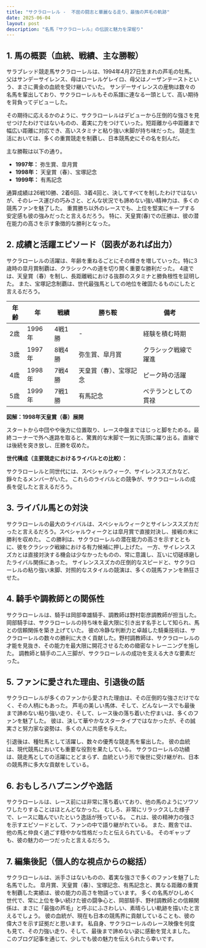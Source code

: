 ```yaml
---
title: "サクラローレル -  不屈の闘志と華麗なる走り、最強の芦毛の軌跡"
date: 2025-06-04
layout: post
description: "名馬『サクラローレル』の伝説と魅力を深堀り"
---
```


## 1. 馬の概要（血統、戦績、主な勝鞍）

サラブレッド競走馬サクラローレルは、1994年4月27日生まれの芦毛の牡馬。父はサンデーサイレンス、母はローレルゲレイロ、母父はノーザンテーストという、まさに黄金の血統を受け継いでいた。  サンデーサイレンスの産駒は数々の名馬を輩出しており、サクラローレルもその系譜に連なる一頭として、高い期待を背負ってデビューした。

その期待に応えるかのように、サクラローレルはデビューから圧倒的な強さを見せつけたわけではないものの、着実に力をつけていった。短距離から中距離まで幅広い距離に対応でき、高いスタミナと粘り強い末脚が持ち味だった。  競走生活においては、多くの重賞競走を制覇し、日本競馬史にその名を刻んだ。

主な勝鞍は以下の通り。

* **1997年：** 弥生賞、皐月賞
* **1998年：** 天皇賞（春）、宝塚記念
* **1999年：** 有馬記念


通算成績は26戦10勝、2着6回、3着4回と、決してすべてを制したわけではないが、そのレース運びの巧みさと、どんな状況でも諦めない強い精神力は、多くの競馬ファンを魅了した。  重賞勝ち以外のレースでも、上位を堅実にキープする安定感も彼の強みだったと言えるだろう。  特に、天皇賞(春)での圧勝は、彼の潜在能力の高さを示す象徴的な勝利となった。


## 2. 成績と活躍エピソード（図表があれば出力）

サクラローレルの活躍は、年齢を重ねるごとにその輝きを増していった。特に3歳時の皐月賞制覇は、クラシックへの道を切り開く重要な勝利だった。  4歳では、天皇賞（春）を制し、長距離戦における抜群のスタミナと勝負根性を証明した。  また、宝塚記念制覇は、世代最強馬としての地位を確固たるものにしたと言えるだろう。

| 年齢 | 年 | 戦績 | 勝ち鞍 | 備考 |
|---|---|---|---|---|
| 2歳 | 1996年 | 4戦1勝 | - |  経験を積む時期 |
| 3歳 | 1997年 | 8戦4勝 | 弥生賞、皐月賞 | クラシック戦線で躍進 |
| 4歳 | 1998年 | 7戦4勝 | 天皇賞（春）、宝塚記念 |  ピーク時の活躍 |
| 5歳 | 1999年 | 7戦1勝 | 有馬記念 |  ベテランとしての貫禄 |


**図解：1998年天皇賞（春）展開**

スタートから中団やや後方に位置取り、レース中盤まではじっと脚をためる。最終コーナーで外へ進路を取ると、驚異的な末脚で一気に先頭に躍り出る。直線では後続を突き放し、圧勝を収めた。


**世代構成（主要競走におけるライバルとの比較）：**

サクラローレルと同世代には、スペシャルウィーク、サイレンススズカなど、錚々たるメンバーがいた。  これらのライバルとの競争が、サクラローレルの成長を促したと言えるだろう。


## 3. ライバル馬との対決

サクラローレルの最大のライバルは、スペシャルウィークとサイレンススズカだったと言えるだろう。スペシャルウィークとは皐月賞で直接対決し、接戦の末に勝利を収めた。  この勝利は、サクラローレルの潜在能力の高さを示すとともに、彼をクラシック戦線における有力候補に押し上げた。  一方、サイレンススズカとは直接対決する機会は少なかったものの、常に意識し、互いに切磋琢磨したライバル関係にあった。  サイレンススズカの圧倒的なスピードと、サクラローレルの粘り強い末脚、対照的なスタイルの競演は、多くの競馬ファンを熱狂させた。


## 4. 騎手や調教師との関係性

サクラローレルは、騎手は岡部幸雄騎手、調教師は野村彰彦調教師が担当した。岡部騎手は、サクラローレルの持ち味を最大限に引き出す名手として知られ、馬との信頼関係を築き上げていた。  彼の冷静な判断力と卓越した騎乗技術は、サクラローレルの数々の勝利に大きく貢献した。野村調教師は、サクラローレルの才能を見抜き、その能力を最大限に開花させるための緻密なトレーニングを施した。  調教師と騎手の二人三脚が、サクラローレルの成功を支える大きな要素だった。


## 5. ファンに愛された理由、引退後の話

サクラローレルが多くのファンから愛された理由は、その圧倒的な強さだけでなく、その人柄にもあった。  芦毛の美しい馬体、そして、どんなレースでも最後まで諦めない粘り強い走り、そして、レース後の落ち着いた佇まいは、多くのファンを魅了した。  彼は、決して華やかなスタータイプではなかったが、その誠実さと努力家な姿勢は、多くの人に共感を与えた。

引退後は、種牡馬として活躍し、数々の優秀な競走馬を輩出した。  彼の血統は、現代競馬においても重要な役割を果たしている。  サクラローレルの功績は、競走馬としての活躍にとどまらず、血統という形で後世に受け継がれ、日本の競馬界に多大な貢献をしている。


## 6. おもしろハプニングや逸話

サクラローレルは、レース前には非常に落ち着いており、他の馬のようにソワソワしたりすることはほとんどなかった。  むしろ、非常にリラックスした様子で、レースに臨んでいたという逸話が残っている。  これは、彼の精神力の強さを示すエピソードとして、ファンの中で語り継がれている。  また、厩舎では、他の馬と仲良く過ごす穏やかな性格だったと伝えられている。  そのギャップも、彼の魅力の一つだったと言えるだろう。


## 7. 編集後記（個人的な視点からの総括）

サクラローレルは、派手さはないものの、着実な強さで多くのファンを魅了した名馬でした。  皐月賞、天皇賞（春）、宝塚記念、有馬記念と、異なる距離の重賞を制覇した実績は、彼の能力の高さを物語っています。  多くの名馬がひしめく世代で、常に上位を争い続けた彼の闘争心と、岡部騎手、野村調教師との信頼関係は、まさに「最強の芦毛」と呼ぶにふさわしい、素晴らしい軌跡を描いたと言えるでしょう。  彼の血統が、現在も日本の競馬界に貢献していることも、彼の偉大さを示す証拠だと思います。  私自身、サクラローレルのレース映像を何度も見て、その力強い走り、そして、最後まで諦めない姿に感動を覚えました。  このブログ記事を通じて、少しでも彼の魅力を伝えられたら幸いです。
